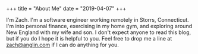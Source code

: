 +++
title = "About Me"
date = "2019-04-07"
+++

I'm Zach. I'm a software engineer working remotely in Storrs, Connecticut. I'm into personal finance, exercising in my home gym, and exploring around New England with my wife and son. I don't expect anyone to read this blog, but if you do I hope it is helpful to you. Feel free to drop me a line at zach@anglin.com if I can do anything for you.

